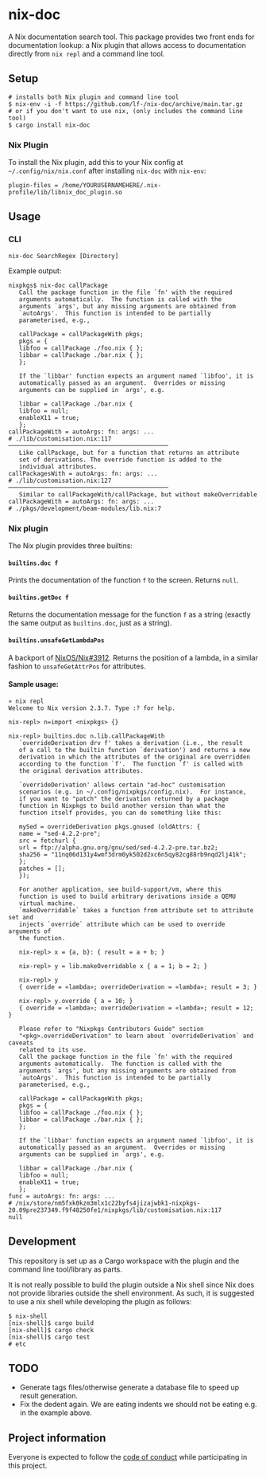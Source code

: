 # nix-doc

A Nix documentation search tool. This package provides two front ends for
documentation lookup: a Nix plugin that allows access to documentation directly
from `nix repl` and a command line tool.

## Setup

```
# installs both Nix plugin and command line tool
$ nix-env -i -f https://github.com/lf-/nix-doc/archive/main.tar.gz
# or if you don't want to use nix, (only includes the command line tool)
$ cargo install nix-doc
```

### Nix Plugin

To install the Nix plugin, add this to your Nix config at
`~/.config/nix/nix.conf` after installing `nix-doc` with `nix-env`:

```
plugin-files = /home/YOURUSERNAMEHERE/.nix-profile/lib/libnix_doc_plugin.so
```

## Usage

### CLI

```
nix-doc SearchRegex [Directory]
```

Example output:

```
nixpkgs$ nix-doc callPackage
   Call the package function in the file `fn' with the required
   arguments automatically.  The function is called with the
   arguments `args', but any missing arguments are obtained from
   `autoArgs'.  This function is intended to be partially
   parameterised, e.g.,

   callPackage = callPackageWith pkgs;
   pkgs = {
   libfoo = callPackage ./foo.nix { };
   libbar = callPackage ./bar.nix { };
   };

   If the `libbar' function expects an argument named `libfoo', it is
   automatically passed as an argument.  Overrides or missing
   arguments can be supplied in `args', e.g.

   libbar = callPackage ./bar.nix {
   libfoo = null;
   enableX11 = true;
   };
callPackageWith = autoArgs: fn: args: ...
# ./lib/customisation.nix:117
─────────────────────────────────────────────
   Like callPackage, but for a function that returns an attribute
   set of derivations. The override function is added to the
   individual attributes.
callPackagesWith = autoArgs: fn: args: ...
# ./lib/customisation.nix:127
─────────────────────────────────────────────
   Similar to callPackageWith/callPackage, but without makeOverridable
callPackageWith = autoArgs: fn: args: ...
# ./pkgs/development/beam-modules/lib.nix:7
```

### Nix plugin

The Nix plugin provides three builtins:

#### `builtins.doc f`

Prints the documentation of the function `f` to the screen. Returns `null`.

#### `builtins.getDoc f`

Returns the documentation message for the function `f` as a string (exactly the
same output as `builtins.doc`, just as a string).

#### `builtins.unsafeGetLambdaPos`

A backport of [NixOS/Nix#3912](https://github.com/NixOS/nix/pull/3912). Returns
the position of a lambda, in a similar fashion to `unsafeGetAttrPos` for
attributes.

#### Sample usage:

```
» nix repl
Welcome to Nix version 2.3.7. Type :? for help.

nix-repl> n=import <nixpkgs> {}

nix-repl> builtins.doc n.lib.callPackageWith
   `overrideDerivation drv f' takes a derivation (i.e., the result
   of a call to the builtin function `derivation') and returns a new
   derivation in which the attributes of the original are overridden
   according to the function `f'.  The function `f' is called with
   the original derivation attributes.

   `overrideDerivation' allows certain "ad-hoc" customisation
   scenarios (e.g. in ~/.config/nixpkgs/config.nix).  For instance,
   if you want to "patch" the derivation returned by a package
   function in Nixpkgs to build another version than what the
   function itself provides, you can do something like this:

   mySed = overrideDerivation pkgs.gnused (oldAttrs: {
   name = "sed-4.2.2-pre";
   src = fetchurl {
   url = ftp://alpha.gnu.org/gnu/sed/sed-4.2.2-pre.tar.bz2;
   sha256 = "11nq06d131y4wmf3drm0yk502d2xc6n5qy82cg88rb9nqd2lj41k";
   };
   patches = [];
   });

   For another application, see build-support/vm, where this
   function is used to build arbitrary derivations inside a QEMU
   virtual machine.
   `makeOverridable` takes a function from attribute set to attribute set and
   injects `override` attribute which can be used to override arguments of
   the function.

   nix-repl> x = {a, b}: { result = a + b; }

   nix-repl> y = lib.makeOverridable x { a = 1; b = 2; }

   nix-repl> y
   { override = «lambda»; overrideDerivation = «lambda»; result = 3; }

   nix-repl> y.override { a = 10; }
   { override = «lambda»; overrideDerivation = «lambda»; result = 12; }

   Please refer to "Nixpkgs Contributors Guide" section
   "<pkg>.overrideDerivation" to learn about `overrideDerivation` and caveats
   related to its use.
   Call the package function in the file `fn' with the required
   arguments automatically.  The function is called with the
   arguments `args', but any missing arguments are obtained from
   `autoArgs'.  This function is intended to be partially
   parameterised, e.g.,

   callPackage = callPackageWith pkgs;
   pkgs = {
   libfoo = callPackage ./foo.nix { };
   libbar = callPackage ./bar.nix { };
   };

   If the `libbar' function expects an argument named `libfoo', it is
   automatically passed as an argument.  Overrides or missing
   arguments can be supplied in `args', e.g.

   libbar = callPackage ./bar.nix {
   libfoo = null;
   enableX11 = true;
   };
func = autoArgs: fn: args: ...
# /nix/store/nm5fxk0kzm3mlx1c22byfs4jizajwbk1-nixpkgs-20.09pre237349.f9f48250fe1/nixpkgs/lib/customisation.nix:117
null
```

## Development

This repository is set up as a Cargo workspace with the plugin and the command
line tool/library as parts.

It is not really possible to build the plugin outside a Nix shell since Nix
does not provide libraries outside the shell environment. As such, it is
suggested to use a nix shell while developing the plugin as follows:

```
$ nix-shell
[nix-shell]$ cargo build
[nix-shell]$ cargo check
[nix-shell]$ cargo test
# etc
```

## TODO

* Generate tags files/otherwise generate a database file to speed up result
  generation.
* Fix the dedent again. We are eating indents we should not be eating e.g. in
  the example above.

## Project information

Everyone is expected to follow the [code of conduct](./CODE_OF_CONDUCT.md)
while participating in this project.
